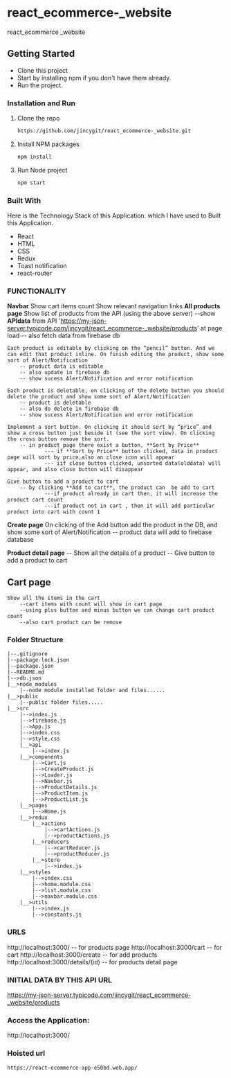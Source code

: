# react_ecommerce-_website
react_ecommerce _website

## Getting Started

-  Clone this project
-  Start by installing npm if you don't have them already.
-  Run the project.


### Installation and Run

1. Clone the repo
   ```sh
   https://github.com/jincygit/react_ecommerce-_website.git
   ```

2. Install NPM packages
   ```sh
   npm install
   ```
4. Run Node project
   ```sh
   npm start
   ```
### Built With

Here is the Technology Stack of this Application. which I have used to Built this Application.

-  React
-  HTML
-  CSS
-  Redux
-  Toast notification
-  react-router

### FUNCTIONALITY
**Navbar** 
    Show cart items count
    Show relevant navigation links
**All products page**
    Show list of products from the API (using the above server)
        --show **APIdata** from API 'https://my-json-server.typicode.com/jincygit/react_ecommerce-_website/products' at page load
        -- also fetch data from firebase db
        
    Each product is editable by clicking on the “pencil” button. And we can edit that product inline. On finish editing the product, show some sort of Alert/Notification
        -- product data is editable
        -- also update in firebase db
        -- show sucess Alert/Notification and error notification

    Each product is deletable, on clicking of the delete button you should delete the product and show some sort of Alert/Notification
        -- product is deletable
        -- also do delete in firebase db
        -- show sucess Alert/Notification and error notification

    Implement a sort button. On clicking it should sort by “price” and show a cross button just beside it (see the sort view). On clicking the cross button remove the sort.
        -- in product page there exist a button, **Sort by Price** 
                --- if **Sort by Price** button clicked, data in product page will sort by price,also an close icon will appear
                --- iif close button clicked, unsorted data(olddata) will appear, and also close button will disappear

    Give button to add a product to cart
        -- by clicking **Add to cart**, the product can  be add to cart
                ---if product already in cart then, it will increase the product cart count
                ---if product not in cart , then it will add particular product into cart with count 1
**Create page**
    On clicking of the Add button add the product in the DB, and show some sort of Alert/Notification
        -- product data will add to firebase database

**Product detail page**
    -- Show all the details of a product
    -- Give button to add a product to cart
## Cart page
    Show all the items in the cart
        --cart items with count will show in cart page
        --using plus button and minus button we can change cart product count
        --also cart product can be remove 
### Folder Structure
    |--.gitignore
    |--package-lock.json
    |--package.json
    |--README.md
    |-->db.json
    |__>node_modules
        |--node module installed folder and files......
    |__>public
        |--public folder files.....
    |__>src
        |-->index.js
        |-->firebase.js
        |-->App.js
        |-->index.css
        |-->style.css
        |__>api
            |-->index.js
        |__>components
            |-->Cart.js
            |-->CreateProduct.js
            |-->Loader.js
            |-->Navbar.js
            |-->ProductDetails.js
            |-->ProductItem.js
            |-->ProductList.js
        |__>pages
            |-->Home.js
        |__>redux
            |__>actions
                |-->cartActions.js
                |-->productActions.js
            |__>reducers
                |-->cartReducer.js
                |-->productReducer.js
            |__>store
                |-->index.js
        |__>styles
            |-->index.css
            |-->home.module.css
            |-->list.module.css
            |-->navbar.module.css
        |__>utils
            |-->index.js
            |-->constants.js
        




### URLS
http://localhost:3000/              -- for products page
http://localhost:3000/cart          -- for cart
http://localhost:3000/create        -- for add products
http://localhost:3000/details/(id)  -- for products detail page
### INITIAL DATA BY THIS API URL
https://my-json-server.typicode.com/jincygit/react_ecommerce-_website/products
### Access the Application:
   http://localhost:3000/

### Hoisted url
    https://react-ecommerce-app-e50bd.web.app/

    
